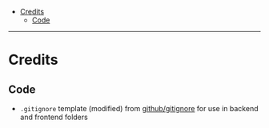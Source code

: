 
<!-- mtoc-start -->

* [Credits](#credits)
  * [Code](#code)

<!-- mtoc-end -->

----

# Credits

## Code
- `.gitignore` template (modified) from [github/gitignore](https://github.com/github/gitignore/blob/main/Node.gitignore) for use in backend and frontend folders


